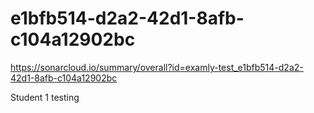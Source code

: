 # e1bfb514-d2a2-42d1-8afb-c104a12902bc
https://sonarcloud.io/summary/overall?id=examly-test_e1bfb514-d2a2-42d1-8afb-c104a12902bc

Student 1 testing